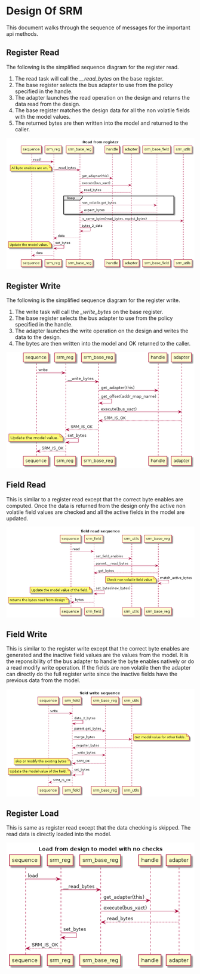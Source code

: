 # Design Of SRM
This document walks through the sequence of messages for the important api methods.

## Register Read
The following is the simplified sequence diagram for the register read. 
 1. The read task will call the *__read_bytes* on the base register. 
 2. The base register selects the bus adapter to use from the policy specified in the handle. 
 3. The adapter launches the read operation on the design and returns the data read from the design.
 4. The base register matches the design data for all the non volatile fields with the model values.
 5. The returned bytes are then written into the model and returned to the caller.


![Register Read](images/reg_read_seq.png)

## Register Write
The following is the simplified sequence diagram for the register write. 
 1. The write task will call the *_write_bytes* on the base register. 
 2. The base register selects the bus adapter to use from the policy specified in the handle. 
 3. The adapter launches the write operation on the design and writes the data to the design.
 4. The bytes are then written into the model and OK returned to the caller.



![Register Write](images/reg_write_seq.png)


## Field Read
This is similar to a register read except that the correct byte enables are computed. Once the data is returned from the design only the active non volatile field values are checked and all the active fields in the model are updated. 


![Field Read](images/field_read_seq.png)


## Field Write
This is similar to the register write except that the correct byte enables are generated and the inactive field values are the values from the model. It is the reponsibility of the bus adapter to handle the byte enables natively or do a read modify write operation. If the fields are non volatile then the adapter can directly do the full register write since the inactive fields have the previous data from the model.




![Field Write](images/field_write_seq.png)


## Register Load
This is same as register read except that the data checking is skipped. The read data is directly loaded into the model.




![Register Load](images/reg_load_seq.png)


